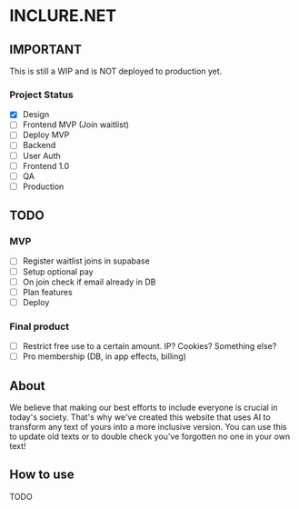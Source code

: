 # INCLURE.NET

## IMPORTANT

This is still a WIP and is NOT deployed to production yet.

### Project Status

- [x] Design
- [ ] Frontend MVP (Join waitlist)
- [ ] Deploy MVP
- [ ] Backend
- [ ] User Auth
- [ ] Frontend 1.0
- [ ] QA
- [ ] Production

## TODO

### MVP

- [ ] Register waitlist joins in supabase
- [ ] Setup optional pay
- [ ] On join check if email already in DB
- [ ] Plan features
- [ ] Deploy

### Final product

- [ ] Restrict free use to a certain amount. IP? Cookies? Something else?
- [ ] Pro membership (DB, in app effects, billing)

## About

We believe that making our best efforts to include everyone is crucial in today's society. That's why we've created this website that uses AI to transform any text of yours into a more inclusive version. You can use this to update old texts or to double check you've forgotten no one in your own text!

## How to use

TODO
<!-- [inclure.net](www.inclure.net) -->
